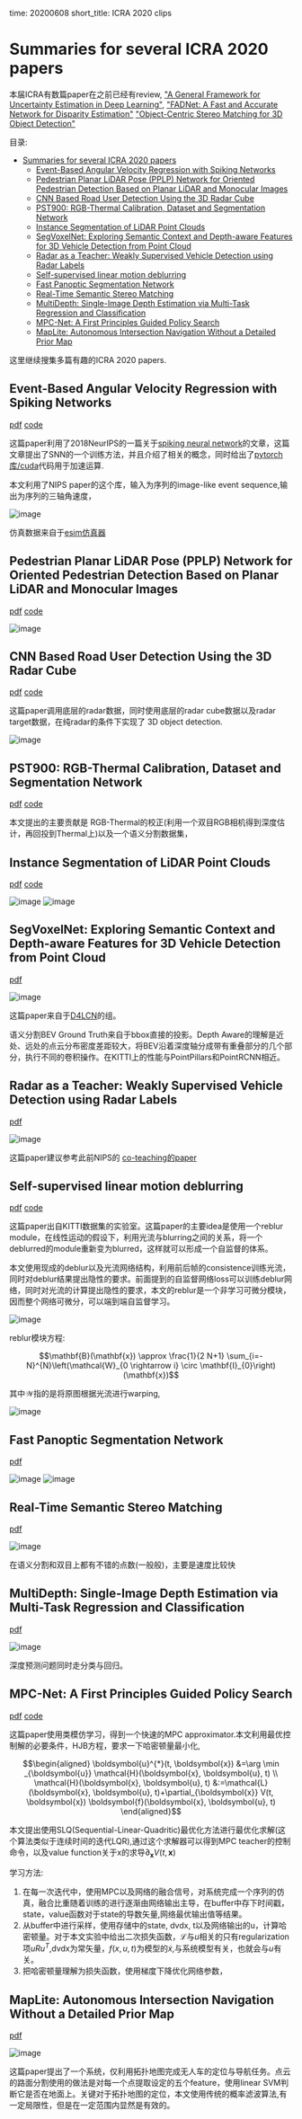 time: 20200608
short_title: ICRA 2020 clips

# Summaries for several ICRA 2020 papers

本届ICRA有数篇paper在之前已经有review, ["A General Framework for Uncertainty Estimation in Deep Learning"](../../The_theory/Framework_Uncertainty_Propagation.md), ["FADNet: A Fast and Accurate Network for Disparity Estimation"](../others/FADNet.md) ["Object-Centric Stereo Matching for 3D Object Detection"](../../3dDetection/RecentCollectionForStereo3D.md)

目录:

- [Summaries for several ICRA 2020 papers](#summaries-for-several-icra-2020-papers)
  - [Event-Based Angular Velocity Regression with Spiking Networks](#event-based-angular-velocity-regression-with-spiking-networks)
  - [Pedestrian Planar LiDAR Pose (PPLP) Network for Oriented Pedestrian Detection Based on Planar LiDAR and Monocular Images](#pedestrian-planar-lidar-pose-pplp-network-for-oriented-pedestrian-detection-based-on-planar-lidar-and-monocular-images)
  - [CNN Based Road User Detection Using the 3D Radar Cube](#cnn-based-road-user-detection-using-the-3d-radar-cube)
  - [PST900: RGB-Thermal Calibration, Dataset and Segmentation Network](#pst900-rgb-thermal-calibration-dataset-and-segmentation-network)
  - [Instance Segmentation of LiDAR Point Clouds](#instance-segmentation-of-lidar-point-clouds)
  - [SegVoxelNet: Exploring Semantic Context and Depth-aware Features for 3D Vehicle Detection from Point Cloud](#segvoxelnet-exploring-semantic-context-and-depth-aware-features-for-3d-vehicle-detection-from-point-cloud)
  - [Radar as a Teacher: Weakly Supervised Vehicle Detection using Radar Labels](#radar-as-a-teacher-weakly-supervised-vehicle-detection-using-radar-labels)
  - [Self-supervised linear motion deblurring](#self-supervised-linear-motion-deblurring)
  - [Fast Panoptic Segmentation Network](#fast-panoptic-segmentation-network)
  - [Real-Time Semantic Stereo Matching](#real-time-semantic-stereo-matching)
  - [MultiDepth: Single-Image Depth Estimation via Multi-Task Regression and Classification](#multidepth-single-image-depth-estimation-via-multi-task-regression-and-classification)
  - [MPC-Net: A First Principles Guided Policy Search](#mpc-net-a-first-principles-guided-policy-search)
  - [MapLite: Autonomous Intersection Navigation Without a Detailed Prior Map](#maplite-autonomous-intersection-navigation-without-a-detailed-prior-map)


这里继续搜集多篇有趣的ICRA 2020 papers.

## Event-Based Angular Velocity Regression with Spiking Networks

[pdf](https://arxiv.org/pdf/2003.02790.pdf) [code](https://github.com/uzh-rpg/snn_angular_velocity)

这篇paper利用了2018NeurIPS的一篇关于[spiking neural network](http://papers.nips.cc/paper/7415-slayer-spike-layer-error-reassignment-in-time.pdf)的文章，这篇文章提出了SNN的一个训练方法，并且介绍了相关的概念，同时给出了[pytorch库/cuda](https://github.com/bamsumit/slayerPytorch)代码用于加速运算.

本文利用了NIPS paper的这个库，输入为序列的image-like event sequence,输出为序列的三轴角速度，

![image](res/event_snn.png)

仿真数据来自于[esim仿真器](https://github.com/uzh-rpg/rpg_esim)

## Pedestrian Planar LiDAR Pose (PPLP) Network for Oriented Pedestrian Detection Based on Planar LiDAR and Monocular Images

[pdf](https://ieeexplore.ieee.org/stamp/stamp.jsp?tp=&arnumber=8943147) [code](https://github.com/BoomFan/PPLP)

![image](res/PPLP.png)

## CNN Based Road User Detection Using the 3D Radar Cube

[pdf](https://ieeexplore.ieee.org/stamp/stamp.jsp?tp=&arnumber=8962258) [code](https://github.com/tudelft-iv/RTCnet)

这篇paper调用底层的radar数据，同时使用底层的radar cube数据以及radar target数据，在纯radar的条件下实现了 3D object detection.

![image](res/radar_cube_arch.png)

## PST900: RGB-Thermal Calibration, Dataset and Segmentation Network

[pdf](https://arxiv.org/pdf/1909.10980.pdf) [code](https://github.com/ShreyasSkandanS/pst900_thermal_rgb)

本文提出的主要贡献是 RGB-Thermal的校正(利用一个双目RGB相机得到深度估计，再回投到Thermal上)以及一个语义分割数据集，

## Instance Segmentation of LiDAR Point Clouds

[pdf](http://www.feihuzhang.com/ICRA2020.pdf) [code](https://github.com/feihuzhang/LiDARSeg)

![image](res/instance_seg_lidar.png)
![image](res/lidar_instanceseg_arch.png)

## SegVoxelNet: Exploring Semantic Context and Depth-aware Features for 3D Vehicle Detection from Point Cloud

[pdf](https://arxiv.org/pdf/2002.05316.pdf)

![image](res/segvoxelnet_arch.png)

这篇paper来自于[D4LCN](../../3dDetection/RecentCollectionForMono3D.md)的组。

语义分割BEV Ground Truth来自于bbox直接的投影。Depth Aware的理解是近处、远处的点云分布密度差距较大，将BEV沿着深度轴分成带有重叠部分的几个部分，执行不同的卷积操作。在KITTI上的性能与PointPillars和PointRCNN相近。

##  Radar as a Teacher: Weakly Supervised Vehicle Detection using Radar Labels

[pdf](http://www.robots.ox.ac.uk/~mobile/Papers/Relabel_ICRA2020.pdf)

![image](res/relabel_coteaching.png)

这篇paper建议参考此前NIPS的 [co-teaching的paper](https://arxiv.org/pdf/1804.06872.pdf)

## Self-supervised linear motion deblurring

[pdf](https://arxiv.org/pdf/2002.04070.pdf) [code](https://github.com/ethliup/SelfDeblur)

这篇paper出自KITTI数据集的实验室。这篇paper的主要idea是使用一个reblur module，在线性运动的假设下，利用光流与blurring之间的关系，将一个deblurred的module重新变为blurred，这样就可以形成一个自监督的体系。

本文使用现成的deblur以及光流网络结构，利用前后帧的consistence训练光流，同时对deblur结果提出隐性的要求。前面提到的自监督网络loss可以训练deblur网络，同时对光流的计算提出隐性的要求，本文的reblur是一个非学习可微分模块，因而整个网络可微分，可以端到端自监督学习。

![image](res/self-supervised-deblur.png)

reblur模块方程:

$$\mathbf{B}(\mathbf{x}) \approx \frac{1}{2 N+1} \sum_{i=-N}^{N}\left(\mathcal{W}_{0 \rightarrow i} \circ \mathbf{I}_{0}\right)(\mathbf{x})$$

其中$\mathcal{W}$指的是将原图根据光流进行warping,

![image](res/reblur_warpping.png)


## Fast Panoptic Segmentation Network
[pdf](https://arxiv.org/pdf/1910.03892.pdf)

![image](res/panoptic_arch.png)
![image](res/panoptic_head.png)

## Real-Time Semantic Stereo Matching
[pdf](https://arxiv.org/pdf/1910.00541.pdf) 

![image](res/RTS2Net.png)

在语义分割和双目上都有不错的点数(一般般)，主要是速度比较快

## MultiDepth: Single-Image Depth Estimation via Multi-Task Regression and Classification
[pdf](https://arxiv.org/pdf/1907.11111.pdf)

![image](res/multidepth_arch.png)

深度预测问题同时走分类与回归。

## MPC-Net: A First Principles Guided Policy Search
[pdf](https://arxiv.org/pdf/1909.05197.pdf) [code](https://github.com/leggedrobotics/MPC-Net)

这篇paper使用类模仿学习，得到一个快速的MPC approximator.本文利用最优控制解的必要条件，HJB方程，要求一下哈密顿量最小化,

$$\begin{aligned}
\boldsymbol{u}^{*}(t, \boldsymbol{x}) &=\arg \min _{\boldsymbol{u}} \mathcal{H}(\boldsymbol{x}, \boldsymbol{u}, t) \\
\mathcal{H}(\boldsymbol{x}, \boldsymbol{u}, t) &:=\mathcal{L}(\boldsymbol{x}, \boldsymbol{u}, t)+\partial_{\boldsymbol{x}} V(t, \boldsymbol{x}) \boldsymbol{f}(\boldsymbol{x}, \boldsymbol{u}, t)
\end{aligned}$$

本文提出使用SLQ(Sequential-Linear-Quadritic)最优化方法进行最优化求解(这个算法类似于连续时间的迭代LQR),通过这个求解器可以得到MPC teacher的控制命令，以及value function关于x的求导$\partial_{\boldsymbol{x}} V(t, \boldsymbol{x})$

学习方法:
1. 在每一次迭代中，使用MPC以及网络的融合信号，对系统完成一个序列的仿真，融合比重随着训练的进行逐渐由网络输出主导，在buffer中存下时间戳，state，value函数对于state的导数矢量,网络最优输出值等结果。
2. 从buffer中进行采样，使用存储中的state, dvdx, t以及网络输出的u，计算哈密顿量。对于本文实验中给出二次损失函数，$\mathcal{L}$与$u$相关的只有regularization项$uRu^T$,dvdx为常矢量，$f(x, u, t)$为模型的$\dot x$,与系统模型有关，也就会与$u$有关。
3. 把哈密顿量理解为损失函数，使用梯度下降优化网络参数，

## MapLite: Autonomous Intersection Navigation Without a Detailed Prior Map

[pdf](https://ieeexplore.ieee.org/stamp/stamp.jsp?tp=&arnumber=8936918)

![image](res/maplite.png)

这篇paper提出了一个系统，仅利用拓扑地图完成无人车的定位与导航任务。点云的路面分割使用的做法是对每一个点提取设定的五个feature，使用linear SVM判断它是否在地面上。关键对于拓扑地图的定位，本文使用传统的概率滤波算法,有一定局限性，但是在一定范围内显然是有效的。


